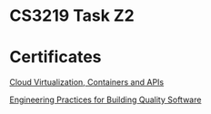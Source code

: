 # CS3219 Task Z2

# Certificates
[Cloud Virtualization, Containers and APIs](https://www.coursera.org/account/accomplishments/verify/Z3LRDEDHA6ZE)

[Engineering Practices for Building Quality Software](https://www.coursera.org/account/accomplishments/verify/MF796NCXZTEL)
